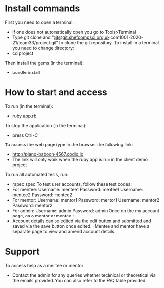 # Install commands
First you need to open a terminal:
- if one does not automatically open you go to Tools>Terminal
- Type git clone and “git@git.shefcompsci.org.uk:com1001-2020-21/team33/project.git” to clone the git repository.
To install in a terminal you need to change directory:
- cd project

Then install the gems (in the terminal):
- bundle install 

# How to start and access
To run (in the terminal):
- ruby app.rb

To stop the application (in the terminal):
- press Ctrl-C

To access the web page type in the browser the following link:
- http://piano-baboon-4567.codio.io 
- The link will only work when the ruby app is run in the client demo project

To run all automated tests, run:
- rspec spec 
To test user accounts, follow these test codes:
- For mentee: 
    Username: mentee1
    Password: mentee1
    Username: mentee2
    Password: mentee2
- For mentor:
    Username: mentor1
    Password: mentor1
    Username: mentor2
    Password: mentor2
- For admin:
    Username: admin
    Password: admin 
Once on the my account page, as a mentor or mentee :
- Account details can be edited via the edit button and submitted and saved via the save button once edited. 
-Mentee and mentor have a separate page to view and amend account details.
# Support 
To access help as a mentee or mentor  
- Contact the admin for any queries whether technical or theoretical via the emails provided. You can also refer to the FAQ table provided.
    